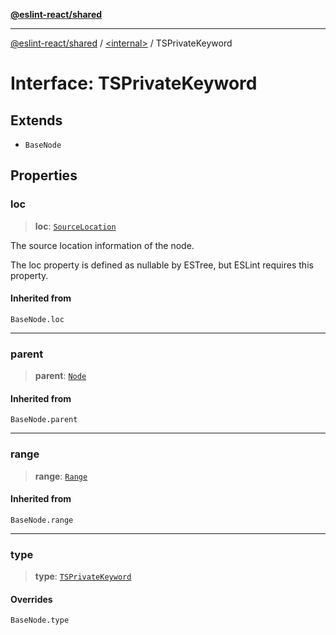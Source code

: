 [**@eslint-react/shared**](../../README.md)

***

[@eslint-react/shared](../../README.md) / [\<internal\>](../README.md) / TSPrivateKeyword

# Interface: TSPrivateKeyword

## Extends

- `BaseNode`

## Properties

### loc

> **loc**: [`SourceLocation`](SourceLocation.md)

The source location information of the node.

The loc property is defined as nullable by ESTree, but ESLint requires this property.

#### Inherited from

`BaseNode.loc`

***

### parent

> **parent**: [`Node`](../type-aliases/Node.md)

#### Inherited from

`BaseNode.parent`

***

### range

> **range**: [`Range`](../type-aliases/Range.md)

#### Inherited from

`BaseNode.range`

***

### type

> **type**: [`TSPrivateKeyword`](../README.md#tsprivatekeyword)

#### Overrides

`BaseNode.type`
